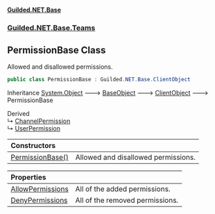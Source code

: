 
#### [Guilded.NET.Base](index 'index')
### [Guilded.NET.Base.Teams](index#Guilded_NET_Base_Teams 'Guilded.NET.Base.Teams')
## PermissionBase Class
Allowed and disallowed permissions.  
```csharp
public class PermissionBase : Guilded.NET.Base.ClientObject
```

Inheritance [System.Object](https://docs.microsoft.com/en-us/dotnet/api/System.Object 'System.Object') &#129106; [BaseObject](BaseObject 'Guilded.NET.Base.BaseObject') &#129106; [ClientObject](ClientObject 'Guilded.NET.Base.ClientObject') &#129106; PermissionBase  

Derived  
&#8627; [ChannelPermission](ChannelPermission 'Guilded.NET.Base.Teams.ChannelPermission')  
&#8627; [UserPermission](UserPermission 'Guilded.NET.Base.Teams.UserPermission')  

| Constructors | |
| :--- | :--- |
| [PermissionBase()](PermissionBase_PermissionBase() 'Guilded.NET.Base.Teams.PermissionBase.PermissionBase()') | Allowed and disallowed permissions.<br/> |

| Properties | |
| :--- | :--- |
| [AllowPermissions](PermissionBase_AllowPermissions 'Guilded.NET.Base.Teams.PermissionBase.AllowPermissions') | All of the added permissions.<br/> |
| [DenyPermissions](PermissionBase_DenyPermissions 'Guilded.NET.Base.Teams.PermissionBase.DenyPermissions') | All of the removed permissions.<br/> |
